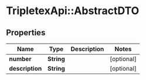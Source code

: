 # TripletexApi::AbstractDTO

## Properties
Name | Type | Description | Notes
------------ | ------------- | ------------- | -------------
**number** | **String** |  | [optional] 
**description** | **String** |  | [optional] 


